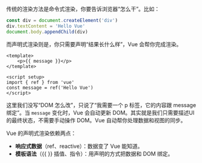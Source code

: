 传统的渲染方法是命令式渲染，你要告诉浏览器“怎么干”。比如：

```js
const div = document.createElement('div')
div.textContent = 'Hello Vue'
document.body.appendChild(div)
```

而声明式渲染则是，你只需要声明“结果长什么样”，Vue 会帮你完成渲染。

```vue
<template>
    <p>{{ message }}</p>
</template>

<script setup>
import { ref } from 'vue'
const message = ref('Hello Vue')
</script>
```

这里我们没写“DOM 怎么改”，只说了“我需要一个 p 标签，它的内容跟 message 绑定”。当 `message` 变化时，Vue 会自动更新 DOM。其实就是我们只需要描述UI 的最终状态，不需要手动操作 DOM。Vue 自动帮你处理数据和视图的同步。

Vue 的声明式渲染依赖两点：

- **响应式数据**（ref、reactive）：数据变了 Vue 能知道。
- **模板语法**（{{ }} 插值、指令）：用声明的方式把数据和 DOM 绑定。
